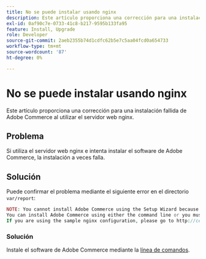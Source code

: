 ```yaml
---
title: No se puede instalar usando nginx
description: Este artículo proporciona una corrección para una instalación fallida de Adobe Commerce al utilizar el servidor web nginx.
exl-id: 0af90c7e-0733-41c8-b217-9595b133fa95
feature: Install, Upgrade
role: Developer
source-git-commit: 2aeb2355b74d1cdfc62b5e7c5aa04fcd0a654733
workflow-type: tm+mt
source-wordcount: '87'
ht-degree: 0%

---
```


# No se puede instalar usando nginx

Este artículo proporciona una corrección para una instalación fallida de Adobe Commerce al utilizar el servidor web nginx.

## Problema

Si utiliza el servidor web nginx e intenta instalar el software de Adobe Commerce, la instalación a veces falla.

## Solución

Puede confirmar el problema mediante el siguiente error en el directorio `var/report`:

```php
NOTE: You cannot install Adobe Commerce using the Setup Wizard because the Adobe Commerce setup directory cannot be accessed.
You can install Adobe Commerce using either the command line or you must restore access to the following directory: /var/www/html/setup
If you are using the sample nginx configuration, please go to http://ce.mtf03.bcn.magento.com/setup/";i:1;s:641:"#0 /var/www/html/lib/internal/Magento/Framework/App/Http.php(213): Magento\Framework\App\Http->redirectToSetup(Object(Magento\Framework\App\Bootstrap), Object(Exception))
```

### Solución

Instale el software de Adobe Commerce mediante la [línea de comandos](https://experienceleague.adobe.com/es/docs/commerce-operations/installation-guide/advanced).
